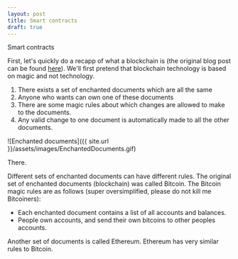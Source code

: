 ```yaml
---
layout: post
title: Smart contracts
draft: true
---
```


Smart contracts 

First, let's quickly do a recapp of what a blockchain is (the original blog post can be found [here](http://allisabstract.com/2016/08/06/Blockchain.html)). We'll first pretend that blockchain technology is based on magic and not technology.

1. There exists a set of enchanted documents which are all the same
2. Anyone who wants can own one of these documents
3. There are some magic rules about which changes are allowed to make to the documents.
4. Any valid change to one document is automatically made to all the other documents.

![Enchanted documents]({{ site.url }}/assets/images/EnchantedDocuments.gif)

There.

Different sets of enchanted documents can have different rules. The original set of enchanted documents (blockchain) was called Bitcoin. The Bitcoin magic rules are as follows (super oversimplified, please do not kill me Bitcoiners):

- Each enchanted document contains a list of all accounts and balances.
- People own accounts, and send their own bitcoins to other peoples accounts.

<!-- Bitcoin illustration goes here-->

Another set of documents is called Ethereum. Ethereum has very similar rules to Bitcoin.


